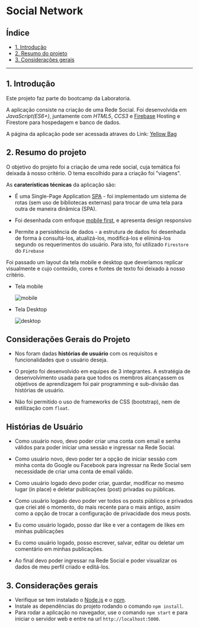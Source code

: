 # Social Network

## Índice

* [1. Introdução](#1-introdução)
* [2. Resumo do projeto](#2-resumo-do-projeto)
* [3. Considerações gerais](#3-considerações-gerais)

***

## 1. Introdução

Este projeto faz parte do bootcamp da Laboratoria.

A aplicação consiste na criação de uma Rede Social. Foi desenvolvida em *JavaScript(ES6+)*, juntamente com *HTML5*, *CCS3* e [Firebase](https://firebase.google.com/) Hosting e Firestore para hospedagem e banco de dados.

A página da aplicação pode ser acessada atraves do Link: [Yellow Bag](https://yellow-bag.firebaseapp.com/)

## 2. Resumo do projeto

O objetivo do projeto foi a criação de uma rede social, cuja temática foi deixada à nosso critério.
O tema escolhido para a criação foi "viagens".

As **caraterísticas técnicas** da aplicação são:

* É uma Single-Page Application [SPA](https://dzone.com/articles/how-single-page-web-applications-actually-work) - foi implementado um sistema de rotas (sem uso de bibliotecas externas) para trocar de uma tela para outra de maneira dinâmica (SPA).

* Foi desenhada com enfoque [mobile first](https://darwindigital.com/mobile-first-versus-responsive-web-design/), e apresenta design responsivo

* Permite a persistência de dados - a estrutura de dados foi desenhada de forma à consultá-los, atualizá-los, modificá-los e eliminá-los segundo os requerimentos do usuário. Para isto, foi utilizado `Firestore` do `Firebase`

Foi passado um layout da tela mobile e desktop que deveríamos replicar visualmente e cujo conteúdo, cores e fontes de texto foi deixado à nosso critério.

* Tela mobile

    ![mobile](https://user-images.githubusercontent.com/32286663/56174616-ec9f6100-5fb8-11e9-9edb-d5ef7c251d9c.png)

* Tela Desktop

    ![desktop](https://user-images.githubusercontent.com/32286663/56174626-fcb74080-5fb8-11e9-8854-26e8d9c4e25f.png)

## Considerações Gerais do Projeto

* Nos foram dadas **histórias de usuário** com os requisitos e funcionalidades que o usuário deseja.

* O projeto foi desenvolvido em equipes de 3 integrantes. A estratégia de desenvolvimento usada para que todos os membros alcançassem os objetivos de aprendizagem foi pair programming e sub-divisão das histórias de usuário.

* Não foi permitido o uso de frameworks de CSS (bootstrap), nem de estilização com `float`.

## Histórias de Usuário

* Como usuário novo, devo poder criar uma conta com email e senha válidos para poder iniciar uma sessão e ingressar na Rede Social.

* Como usuário novo, devo poder ter a opção de iniciar sessão com minha conta do Google ou Facebook para ingressar na Rede Social sem necessidade de criar uma conta de email válido.

* Como usuário logado devo poder criar, guardar, modificar no mesmo lugar (in place) e deletar publicações (post) privadas ou públicas.

* Como usuário logado devo poder ver todos os posts públicos e privados que criei até o momento, do mais recente para o mais antigo, assim como a opção de trocar a configuração de privacidade dos meus posts.

* Eu como usuário logado, posso dar like e ver a contagem de likes em minhas publicações

* Eu como usuário logado, posso escrever, salvar, editar ou deletar um comentário em minhas publicações.

* Ao final devo poder ingressar na Rede Social e poder visualizar os dados de meu perfil criado e editá-los.

## 3. Considerações gerais

* Verifique se tem instalado o [Node.js](https://nodejs.org/) e o [npm](https://docs.npmjs.com/).
* Instale as dependências do projeto rodando o comando `npm install`.
* Para rodar a aplicação no navegador, use o comando `npm start` e para iniciar o servidor web e entre na url `http://localhost:5000`.
